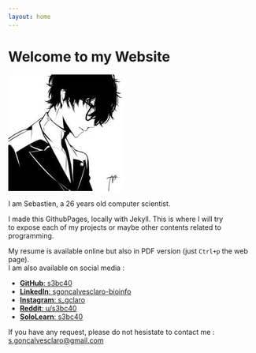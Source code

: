 ```yaml
---
layout: home
---
```


Welcome to my Website
=====================

![Avatar](assets/images/avatar.jpg)

I am Sebastien, a 26 years old computer scientist.

I made this GithubPages, locally with Jekyll. This is where I will try  
to expose each of my projects or maybe other contents related to programming.

My resume is available online but also in PDF version (just `Ctrl+p` the web page).  
I am also available on social media :

+ [**GitHub**: s3bc40](https://github.com/s3bc40)
+ [**LinkedIn**: sgoncalvesclaro-bioinfo](https://www.linkedin.com/in/sgoncalvesclaro-bioinfo/)
+ [**Instagram**: s_gclaro](https://www.instagram.com/s_gclaro/)
+ [**Reddit**: u/s3bc40](https://www.reddit.com/user/s3bc40)
+ [**SoloLearn**: s3bc40](https://www.sololearn.com/Profile/8304208)

If you have any request, please do not hesistate to contact me :
[s.goncalvesclaro@gmail.com](mailto:s.goncalvesclaro@gmail.com)

